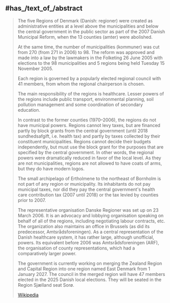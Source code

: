 


## #has_/text_of_/abstract 

> The five Regions of Denmark (Danish: regioner) were created as administrative entities 
> at a level above the municipalities and below the central government in the public sector 
> as part of the 2007 Danish Municipal Reform, 
> when the 13 counties (amter) were abolished. 
> 
> At the same time, the number of municipalities (kommuner) 
> was cut from 270 (from 271 in 2006) to 98. 
> The reform was approved and made into a law by the lawmakers 
> in the Folketing 26 June 2005 with elections to the 98 municipalities 
> and 5 regions being held Tuesday 15 November 2005.
>
> Each region is governed by a popularly elected regional council with 41 members, 
> from whom the regional chairperson is chosen.
>
> The main responsibility of the regions is healthcare. 
> Lesser powers of the regions include public transport, environmental planning, 
> soil pollution management and some coordination of secondary education.
>
> In contrast to the former counties (1970–2006), the regions do not have municipal powers. 
> Regions cannot levy taxes, but are financed partly by block grants from the central government (until 2018 sundhedsafgift, i.e. health tax) and partly by taxes collected by their constituent municipalities.  Regions cannot decide their budgets independently, but must use the block grant for the purposes that are specified by the central government. In other words, the regional powers were dramatically reduced in favor of the local level. As they are not municipalities, regions are not allowed to have coats of arms, but they do have modern logos.
>
> The small archipelago of Ertholmene to the northeast of Bornholm is not part of any region or municipality. Its inhabitants do not pay municipal taxes, nor did they pay the central government's health care contribution tax (2007 until 2018) or the tax levied by counties prior to 2007.
>
> The representative organisation Danske Regioner was set up on 23 March 2006. It is an advocacy and lobbying organisation speaking on behalf of all of the regions, including negotiating labour contracts, etc. The organization also maintains an office in Brussels (as did its predecessor, Amtsrådsforeningen). As a central representation of the Danish healthcare system, it has rather large, although unofficial, powers. Its equivalent before 2006 was Amtsrådsforeningen (ARF), the organisation of county representations, which had a comparatively larger power. 
>
> The government is currently working on merging the Zealand Region and Capital Region into one region named East Denmark from 1 January 2027.  The council in the merged region will have 47 members elected in the 2025 Danish local elections. They will be seated in the Region Sjælland seat Sorø.
>
> [Wikipedia](https://en.wikipedia.org/wiki/Regions%20of%20Denmark)

